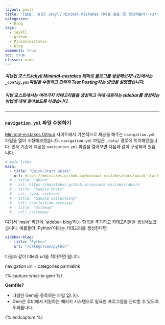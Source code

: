 ```yaml
---
layout: posts
title: "[블로그 설정] Jekyll Minimal-mistakes 테마로 블로그를 생성해보자!-(3)"
categories:
  - Blog
tags:
  - jeykll
  - github
  - Minimalmistakes
  - blog
comments: true
toc: true
classes: wide
---
```

##### 지난번 포스트[Jekyll Minimal-mistakes 테마로 블로그를 생성해보자!-(2)](https://zzu0203.github.io/blog/blog2/)에서는 `_config.yml`파일을 수정하고 간략히 Test Posting하는 방법을 설명했습니다.
##### 이번 포스트에서는 여러가지 카테고리들을 생성하고 이에 대응하는 sidebar를 생성하는 방법에 대해 알아보도록 하겠습니다.

---
### `navigation.yml` 파일 수정하기
[Minimal-mistakes Github](https://github.com/mmistakes/minimal-mistakes) 사이트에서 기본적으로 제공을 해주는 `navigation.yml` 파일을 열어 수정해보겠습니다.
`navigation.yml` 파일은 `_data/` 경로에 위치해있습니다. 먼저 기존에 제공된 `navigation.yml` 파일을 열어보면 다음과 같이 구성되어 있습니다.

```yaml
# main links
main:
  - title: "Quick-Start Guide"
    url: https://mmistakes.github.io/minimal-mistakes/docs/quick-start-guide/
  # - title: "About"
  #   url: https://mmistakes.github.io/minimal-mistakes/about/
  # - title: "Sample Posts"
  #   url: /year-archive/
  # - title: "Sample Collections"
  #   url: /collection-archive/
  # - title: "Sitemap"
  #   url: /sitemap/
```
여기서 'main' 하단에 'sidebar-blog'라는 항목을 추가하고 카테고리들을 생성해보겠습니다. 예를들어 'Python'이라는 카테고리를 생성한다면

```yaml
sidebar-blog:
  - title: "Python"
    url: "/categories/python"
```
다음과 같이 title과 url을 적어주면 됩니다.

navigation url = categories parmalink


{% capture what-is-gem %}

**Gemfile?**
 - 다양한 Gem을 등록하는 파일 입니다.  
 - Gem은 루비에서 지원하는 패키지 시스템으로 필요한 프로그램을 관리할 수 있도록 도와줍니다.

{% endcapture %}
